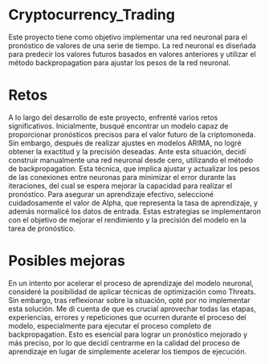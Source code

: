 # Cryptocurrency_Trading
Este proyecto tiene como objetivo implementar una red neuronal para el pronóstico de valores de una serie de tiempo. La red neuronal es diseñada para predecir los valores futuros basados en valores anteriores y utilizar el método backpropagation para ajustar los pesos de la red neuronal.
# Retos
A lo largo del desarrollo de este proyecto, enfrenté varios retos significativos. Inicialmente, busqué encontrar un modelo capaz de proporcionar pronósticos precisos para el valor futuro de la criptomoneda. Sin embargo, después de realizar ajustes en modelos ARIMA, no logré obtener la exactitud y la precisión deseadas. Ante esta situación, decidí construir manualmente una red neuronal desde cero, utilizando el método de backpropagation. Esta técnica, que implica ajustar y actualizar los pesos de las conexiones entre neuronas para minimizar el error durante las iteraciones, del cual se espera mejorar la capacidad para realizar el pronóstico. Para asegurar un aprendizaje efectivo, seleccioné cuidadosamente el valor de Alpha, que representa la tasa de aprendizaje, y además normalicé los datos de entrada. Estas estrategias se implementaron con el objetivo de mejorar el rendimiento y la precisión del modelo en la tarea de pronóstico.
# Posibles mejoras
En un intento por acelerar el proceso de aprendizaje del modelo neuronal, consideré la posibilidad de aplicar técnicas de optimización como Threats. Sin embargo, tras reflexionar sobre la situación, opté por no implementar esta solución. Me di cuenta de que es crucial aprovechar todas las etapas, experiencias, errores y repeticiones que ocurren durante el proceso del modelo, especialmente para ejecutar el proceso completo de backpropagation. Esto es esencial para lograr un pronóstico mejorado y más preciso, por lo que decidí centrarme en la calidad del proceso de aprendizaje en lugar de simplemente acelerar los tiempos de ejecución.
